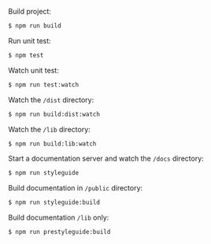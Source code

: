 Build project:

```bash
$ npm run build
```
    
Run unit test:
  
```bash
$ npm test
```

Watch unit test:

```bash
$ npm run test:watch
```

Watch the `/dist` directory:

```bash
$ npm run build:dist:watch
```

Watch the `/lib` directory:

```bash
$ npm run build:lib:watch
```

Start a documentation server and watch the `/docs` directory:

```bash
$ npm run styleguide
```

Build documentation in `/public` directory:

```bash
$ npm run styleguide:build
```

Build documentation `/lib` only:

```bash
$ npm run prestyleguide:build
```
